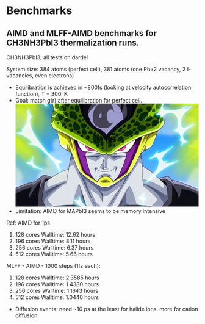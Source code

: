 # Benchmarks
## AIMD and MLFF-AIMD benchmarks for CH3NH3PbI3 thermalization runs.

CH3NH3PbI3; all tests on dardel

System size: 384 atoms (perfect cell), 381 atoms (one Pb+2 vacancy, 2 I- vacancies, even electrons) 

- Equilibration is achieved in ~800fs (looking at velocity autocorrelation function), T = 300. K
- Goal: match g(r) after equilibration for perfect cell. ![perfect cell](./perfect_cell.jpeg "Perfect cell")
- Limitation: AIMD for MAPbI3 seems to be memory intensive

Ref: AIMD for 1ps
   1. 128 cores
   Walltime: 12.62 hours
   2. 196 cores
   Walltime: 8.11 hours
   3. 256 cores
   Walltime: 6.37 hours
   4. 512 cores
   Walltime: 5.66 hours

MLFF - AIMD - 1000 steps (1fs each):
   1. 128 cores
   Walltime: 2.3585 hours
   2. 196 cores
   Walltime: 1.4380 hours
   3. 256 cores
   Walltime: 1.1643 hours
   4. 512 cores
   Walltime: 1.0440 hours

- Diffusion events: need ~10 ps at the least for halide ions, more for cation diffusion